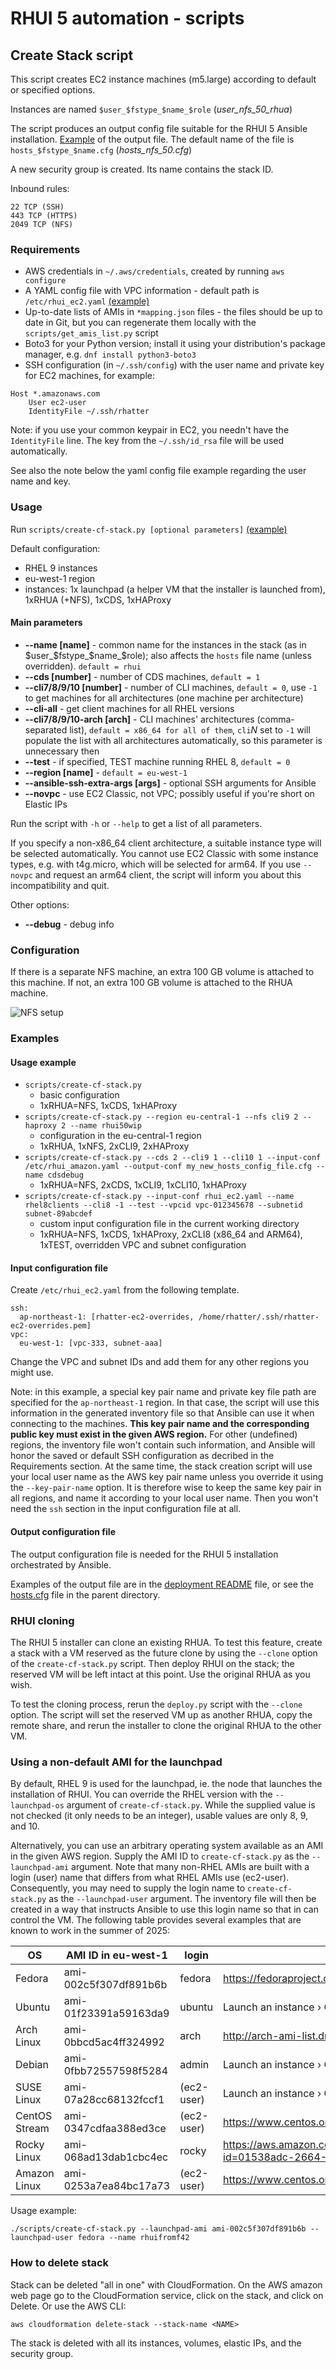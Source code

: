 # RHUI 5 automation - scripts

## Create Stack script

This script creates EC2 instance machines (m5.large) according to default or specified options.

Instances are named `$user_$fstype_$name_$role` (*user_nfs_50_rhua*)

The script produces an output config file suitable for the RHUI 5 Ansible installation. [Example](#output-configuration-file) of the output file. The default name of the file is `hosts_$fstype_$name.cfg` (*hosts_nfs_50.cfg*)

A new security group is created. Its name contains the stack ID.

Inbound rules:

  ```
  22 TCP (SSH)
  443 TCP (HTTPS)
  2049 TCP (NFS)
```

### Requirements

* AWS credentials in `~/.aws/credentials`, created by running `aws configure`
* A YAML config file with VPC information - default path is `/etc/rhui_ec2.yaml` [(example)](#input-configuration-file)
* Up-to-date lists of AMIs in `*mapping.json` files - the files should be up to date in Git, but you can regenerate them locally with the `scripts/get_amis_list.py` script
* Boto3 for your Python version; install it using your distribution's package manager, e.g. `dnf install python3-boto3`
* SSH configuration (in `~/.ssh/config`) with the user name and private key for EC2 machines, for example:

```
Host *.amazonaws.com
    User ec2-user
    IdentityFile ~/.ssh/rhatter
```

Note: if you use your common keypair in EC2, you needn't have the `IdentityFile` line.
The key from the `~/.ssh/id_rsa` file will be used automatically.

See also the note below the yaml config file example regarding the user name and key.

### Usage

Run `scripts/create-cf-stack.py [optional parameters]` [(example)](#usage-example)

Default configuration: 
  * RHEL 9 instances
  * eu-west-1 region
  * instances: 1x launchpad (a helper VM that the installer is launched from), 1xRHUA (+NFS), 1xCDS, 1xHAProxy

#### Main parameters

  * **--name [name]** - common name for the instances in the stack (as in $user_$fstype_$name_$role); also affects the `hosts` file name (unless overridden). `default = rhui`
  * **--cds [number]** - number of CDS machines, `default = 1`
  * **--cli7/8/9/10 [number]** - number of CLI machines, `default = 0`, use `-1` to get machines for all architectures (one machine per architecture)
  * **--cli-all** - get client machines for all RHEL versions
  * **--cli7/8/9/10-arch [arch]** - CLI machines' architectures (comma-separated list), `default = x86_64 for all of them`, `cli`_N_ set to `-1` will populate the list with all architectures automatically, so this parameter is unnecessary then
  * **--test** - if specified, TEST machine running RHEL 8, `default = 0`
  * **--region [name]** - `default = eu-west-1`
  * **--ansible-ssh-extra-args [args]** - optional SSH arguments for Ansible
  * **--novpc** - use EC2 Classic, not VPC; possibly useful if you're short on Elastic IPs

Run the script with `-h` or `--help` to get a list of all parameters.

If you specify a non-x86\_64 client architecture, a suitable instance type will be selected
automatically. You cannot use EC2 Classic with some instance types,
e.g. with t4g.micro, which will be selected for arm64. If you use `--novpc` and request an arm64
client, the script will inform you about this incompatibility and quit.

 
Other options:
  * **--debug** - debug info

### Configuration

If there is a separate NFS machine, an extra 100 GB volume is attached to this machine. If not, an extra 100 GB volume is attached to the RHUA machine.

![NFS setup](img/rhui-storage-nfs.png)

### Examples

#### Usage example

* `scripts/create-cf-stack.py`
  * basic configuration
  * 1xRHUA=NFS, 1xCDS, 1xHAProxy
* `scripts/create-cf-stack.py --region eu-central-1 --nfs cli9 2 --haproxy 2 --name rhui50wip`
  * configuration in the eu-central-1 region
  * 1xRHUA, 1xNFS, 2xCLI9, 2xHAProxy
* `scripts/create-cf-stack.py --cds 2 --cli9 1 --cli10 1 --input-conf /etc/rhui_amazon.yaml --output-conf my_new_hosts_config_file.cfg --name cdsdebug`
  * 1xRHUA=NFS, 2xCDS, 1xCLI9, 1xCLI10, 1xHAProxy
* `scripts/create-cf-stack.py --input-conf rhui_ec2.yaml --name rhel8clients --cli8 -1 --test --vpcid vpc-012345678 --subnetid subnet-89abcdef`
  * custom input configuration file in the current working directory
  * 1xRHUA=NFS, 1xCDS, 1xHAProxy, 2xCLI8 (x86_64 and ARM64), 1xTEST, overridden VPC and subnet configuration

#### Input configuration file

Create `/etc/rhui_ec2.yaml` from the following template.

```
ssh:
  ap-northeast-1: [rhatter-ec2-overrides, /home/rhatter/.ssh/rhatter-ec2-overrides.pem]
vpc:
  eu-west-1: [vpc-333, subnet-aaa]

```

Change the VPC and subnet IDs and add them for any other regions you might use.

Note: in this example, a special key pair name and private key file path are specified
for the `ap-northeast-1` region. In that case, the script will use this information
in the generated inventory file so that Ansible can use it when connecting to the machines.
**This key pair name and the corresponding public key must exist in the given AWS region.**
For other (undefined) regions, the inventory file won't contain such information, and Ansible
will honor the saved or default SSH configuration as decribed in the Requirements section.
At the same time, the stack creation script will use your local user name as the AWS key pair
name unless you override it using the `--key-pair-name` option.
It is therefore wise to keep the same key pair in all regions, and name it according to your
local user name. Then you won't need the `ssh` section in the input configuration file at all.

#### Output configuration file

The output configuration file is needed for the RHUI 5 installation orchestrated by Ansible.

Examples of the output file are in the [deployment README](../deploy/README.md) file,
or see the [hosts.cfg](../hosts.cfg) file in the parent directory.

### RHUI cloning

The RHUI 5 installer can clone an existing RHUA. To test this feature, create a stack with a VM
reserved as the future clone by using the `--clone` option of the `create-cf-stack.py` script.
Then deploy RHUI on the stack; the reserved VM will be left intact at this point. Use the original
RHUA as you wish.

To test the cloning process, rerun the `deploy.py` script with the `--clone` option. The script
will set the reserved VM up as another RHUA, copy the remote share, and rerun the installer to
clone the original RHUA to the other VM.

### Using a non-default AMI for the launchpad

By default, RHEL 9 is used for the launchpad, ie. the node that launches the installation of RHUI.
You can override the RHEL version with the `--launchpad-os` argument of `create-cf-stack.py`.
While the supplied value is not checked (it only needs to be an integer), usable values are only
8, 9, and 10.

Alternatively, you can use an arbitrary operating system available as an AMI in the given AWS
region. Supply the AMI ID to `create-cf-stack.py` as the `--launchpad-ami` argument. Note that many
non-RHEL AMIs are built with a login (user) name that differs from what RHEL AMIs use (ec2-user).
Consequently, you may need to supply the login name to `create-cf-stack.py` as the
`--launchpad-user` argument. The inventory file will then be created in a way that instructs
Ansible to use this login name so that in can control the VM. The following table provides several
examples that are known to work in the summer of 2025:

| OS            | AMI ID in eu-west-1   | login      | notes                                                                                     |
| ------------- | --------------------- | ---------- | ----------------------------------------------------------------------------------------- |
| Fedora        | ami-002c5f307df891b6b | fedora     | https://fedoraproject.org/cloud/download#cloud_launch                                     |
| Ubuntu        | ami-01f23391a59163da9 | ubuntu     | Launch an instance › Quick Start                                                          |
| Arch Linux    | ami-0bbcd5ac4ff324992 | arch       | http://arch-ami-list.drzee.net/                                                           |
| Debian        | ami-0fbb72557598f5284 | admin      | Launch an instance › Quick Start                                                          |
| SUSE Linux    | ami-07a28cc68132fccf1 | (ec2-user) | Launch an instance › Quick Start                                                          |
| CentOS Stream | ami-0347cdfaa388ed3ce | (ec2-user) | https://www.centos.org/download/aws-images/                                               |
| Rocky Linux   | ami-068ad13dab1cbc4ec | rocky      | https://aws.amazon.com/marketplace/seller-profile?id=01538adc-2664-49d5-b926-3381dffce12d |
| Amazon Linux  | ami-0253a7ea84bc17a73 | (ec2-user) | https://www.centos.org/download/aws-images/                                               |

Usage example:

```
./scripts/create-cf-stack.py --launchpad-ami ami-002c5f307df891b6b --launchpad-user fedora --name rhuifromf42
```

### How to delete stack

Stack can be deleted "all in one" with CloudFormation. On the AWS amazon web page go to the
CloudFormation service, click on the stack, and click on Delete. Or use the AWS CLI:

```
aws cloudformation delete-stack --stack-name <NAME>
```

The stack is deleted with all its instances, volumes, elastic IPs, and the security group.
